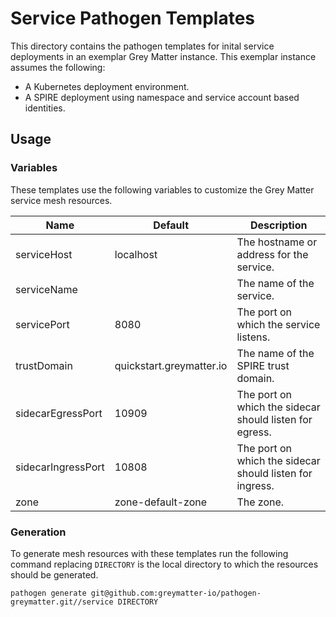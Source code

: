 # Service Pathogen Templates

This directory contains the pathogen templates for inital service deployments in an exemplar Grey Matter instance. This exemplar instance assumes the following:

- A Kubernetes deployment environment.
- A SPIRE deployment using namespace and service account based identities.

## Usage

### Variables

These templates use the following variables to customize the Grey Matter service mesh resources.

| Name                     | Default       | Description                                              |
| ------------------------ | ------------- | -------------------------------------------------------- |
| serviceHost              | localhost     | The hostname or address for the service.                 |
| serviceName              |               | The name of the service.                                 |
| servicePort              | 8080          | The port on which the service listens.                   |
| trustDomain              | quickstart.greymatter.io | The name of the SPIRE trust domain.           |
| sidecarEgressPort        | 10909         | The port on which the sidecar should listen for egress.  |
| sidecarIngressPort       | 10808         | The port on which the sidecar should listen for ingress. |
| zone                     | zone-default-zone  | The zone.                                           |

### Generation

To generate mesh resources with these templates run the following command replacing `DIRECTORY` is the local directory to which the resources should be generated.

    pathogen generate git@github.com:greymatter-io/pathogen-greymatter.git//service DIRECTORY
